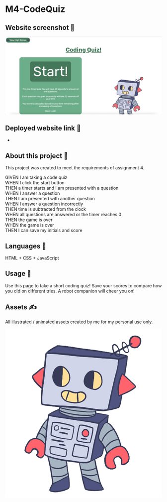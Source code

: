 # M4-CodeQuiz

## Website screenshot 📸

![Website screenshot](./assets/images/ScreenShot.png)

## Deployed website link 🤖

-

## About this project 🐊

This project was created to meet the requirements of assignment 4. 

GIVEN I am taking a code quiz
<br>
WHEN I click the start button
<br>
THEN a timer starts and I am presented with a question
<br>
WHEN I answer a question
<br>
THEN I am presented with another question
<br>
WHEN I answer a question incorrectly
<br>
THEN time is subtracted from the clock
<br>
WHEN all questions are answered or the timer reaches 0
<br>
THEN the game is over
<br>
WHEN the game is over
<br>
THEN I can save my initials and score

## Languages 💬
HTML + CSS + JavaScript

## Usage 🐗

Use this page to take a short coding quiz! Save your scores to compare how you did on different tries. 
A robot companion will cheer you on! 

## Assets ✍️

All illustrated / animated assets created by me for my personal use only. 

![Robo](./assets/images/Robot.png)